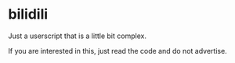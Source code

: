 # bilidili

Just a userscript that is a little bit complex.

If you are interested in this, just read the code and do not advertise.

